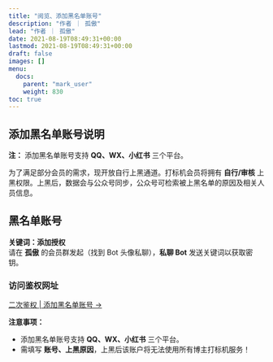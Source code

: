 ```yaml
---
title: "阅览、添加黑名单账号"
description: "作者 ｜ 孤傲"
lead: "作者 ｜ 孤傲"
date: 2021-08-19T08:49:31+00:00
lastmod: 2021-08-19T08:49:31+00:00
draft: false
images: []
menu:
  docs:
    parent: "mark_user"
    weight: 830
toc: true
---
```


## 添加黑名单账号说明

**注：** 添加黑名单账号支持 **QQ、WX、小红书** 三个平台。

为了满足部分会员的需求，现开放自行上黑通道。打标机会员将拥有 **自行/审核** 上黑权限。上黑后，数据会与公众号同步，公众号可检索被上黑名单的原因及相关人员信息。

## 黑名单账号

**关键词：添加授权**  
请在 **孤傲** 的会员群发起（找到 Bot 头像私聊），**私聊 Bot** 发送关键词以获取密钥。

### 访问鉴权网址

[二次鉴权 | 添加黑名单账号 →](https://skin-api-sq.gushao.club/Authentication/)

**注意事项：**  

- 添加黑名单账号支持 **QQ、WX、小红书** 三个平台。  
- 需填写 **账号、上黑原因**，上黑后该账户将无法使用所有博主打标机服务！
